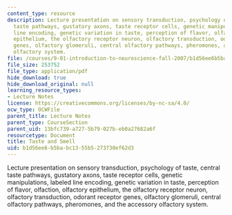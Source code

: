 ```yaml
---
content_type: resource
description: Lecture presentation on sensory transduction, psychology of taste, central
  taste pathways, gustatory axons, taste receptor cells, genetic manipulations, labeled
  line encoding, genetic variation in taste, perception of flavor, olfaction, olfactory
  epithelium, the olfactory receptor neuron, olfactory transduction, odorant receptor
  genes, olfactory glomeruli, central olfactory pathways, pheromones, and the accessory
  olfactory system.
file: /courses/9-01-introduction-to-neuroscience-fall-2007/b1d56ee6b5babc1355b5273730ef62d3_13_tastesmell.pdf
file_size: 253752
file_type: application/pdf
hide_download: true
hide_download_original: null
learning_resource_types:
- Lecture Notes
license: https://creativecommons.org/licenses/by-nc-sa/4.0/
ocw_type: OCWFile
parent_title: Lecture Notes
parent_type: CourseSection
parent_uid: 13bfc739-a727-5b79-027b-eb0a27682a6f
resourcetype: Document
title: Taste and Smell
uid: b1d56ee6-b5ba-bc13-55b5-273730ef62d3
---
```

Lecture presentation on sensory transduction, psychology of taste, central taste pathways, gustatory axons, taste receptor cells, genetic manipulations, labeled line encoding, genetic variation in taste, perception of flavor, olfaction, olfactory epithelium, the olfactory receptor neuron, olfactory transduction, odorant receptor genes, olfactory glomeruli, central olfactory pathways, pheromones, and the accessory olfactory system.